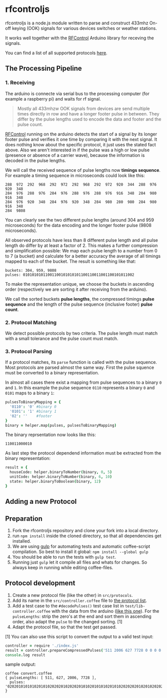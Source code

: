 rfcontroljs
===========

rfcontroljs is a node.js module written to parse and construct 433mhz On-off keying (OOK)
signals for various devices switches or weather stations. 

It works well together with the [RFControl](https://github.com/pimatic/RFControl) Arduino library
for receving the signals.

You can find a list of all supported protocols [here](protocols.md).

The Processing Pipeline
-----------------------

### 1. Receiving

The arduino is connecte via serial bus to the processing computer (for example a raspberry pi)
and waits for rf signal. 

> Mostly all 433mhzw OOK signals from devices are send multiple times directly in row and have a
> longer footer pulse in between. They differ by the pulse lengths used to encode the data and footer 
> and the pulse count.

[RFControl](https://github.com/pimatic/RFControl) running on the arduino detects the start of a 
signal by its longer footer pulse and verifies it one time by comparing it with the next signal. 
It does nothing know about the specific protocol, it just uses the stated fact above. Also we aren't
interested in if the pulse was a high or low pulse (presence or absence of a carrier wave), 
because the information is decoded in the pulse lengths.

We will call the received sequence of pulse lengths now **timings sequence**. For example a timing
sequence in microseconds could look like this:

```
288  972  292  968  292  972  292  968  292  972  920  344  288  976  920  348  
284  976  288  976  284  976  288  976  288  976  916  348  284  980  916  348  
284  976  920  348  284  976  920  348  284  980  280  980  284  980  916  348  
284  9808
```

You can clearly see the two different pulse lengths (around 304 and 959 microseconds) for the data
encoding and the longer footer pulse (9808 microseconds). 

All observed protocols have less than 8 different pulse length and all pulse length do differ by at 
least a factor of 2. This makes a further compression and simplification possible: We map each 
pulse length to a number from 0 to 7 (a bucket) and calculate for a better accuracy the average of 
all timings mapped to each of the bucket. The result is something like that:

```
buckets: 304, 959, 9808
pulses: 01010101011001100101010101100110011001100101011002
```

To make the representation unique, we choose the buckets in ascending order (respectively we are
sorting it after receiving from the arduino).

We call the sorted buckets **pulse lengths**, the compressed timings **pulse sequence** and the 
length of the pulse sequence (inclusive footer) **pulse count**.

### 2. Protocol Matching

We detect possible protocols by two criteria. The pulse length must match with a small tolerance
and the pulse count must match. 

### 3. Protocol Parsing

If a protocol matches, its `parse` function is called with the pulse sequence. Most protocols are
parsed almost the same way. First the pulse squence must be converted to a binary representation.

In almost all cases there exist a mapping from pulse sequences to a binary `0` and `1`. In this
example the pulse sequence `0110` represents a binary `0` and `0101` maps to a binary `1`:

```CoffeeScript
pulsesToBinaryMapping = {
  '0110': '0' #binary 0
  '0101': '1' #binary 1 
  '02': ''    #footer
}
binary = helper.map(pulses, pulsesToBinaryMapping)
```

The binary reprsentation now looks like this:

```
110011000010
```

As last step the protocol dependend information must be extracted from the binary representation:

```CoffeeScript
result = {
  houseCode: helper.binaryToNumber(binary, 0, 5)
  unitCode: helper.binaryToNumber(binary, 6, 10)
  state: helper.binaryToBoolean(binary, 12)
}
```

Adding a new Protocol
--------------------

## Preparation

1. Fork the rfcontroljs repository and clone your fork into a local directory.
2. run `npm install` inside the cloned directory, so that all dependencies get installed.
3. We are using [gulp](http://gulpjs.com/) for automating tests and automatic coffee-script compilation. So best to install it global: `npm install --global gulp`
4. You should be able to run the tests with `gulp test`.
5. Running just `gulp` let it compile all files and whats for changes. So always keep in running while editing coffee-files.

## Protocol development

1. Create a new protocol file (like the other) in `src/protocols`.
2. Add its name in the `src/controller.coffee` file to [the protocol list](https://github.com/pimatic/rfcontroljs/blob/master/src/controller.coffee#L2).
3. Add a test case to the `#decodePulses()` test case list in `test/lib-controller.coffee` with the data from the arduino ([like this one](https://github.com/pimatic/rfcontroljs/blob/master/test/lib-controller.coffee#L65-L74)). For the `pulseLengths`: strip the zero's at the end and sort them in ascending order, also adapt the `pulse` to the changed sorting. [1]
4. Adapt the protocol file, so that the test get passed.

[1] You can also use this script to convert the output to a valid test input:

```coffee
controller = require './index.js'
result = controller.prepareCompressedPulses('511 2006 627 7728 0 0 0 0 0101020202020102020101010201010102020102020201020201010101020102010101020101020102020303')
console.log result
```
sample output:

```
coffee convert.coffee 
{ pulseLengths: [ 511, 627, 2006, 7728 ],
  pulses: '0202010101010201010202020102020201010201010102010102020202010201020202010202010201010303' }
```
